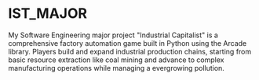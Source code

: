 # IST_MAJOR
My Software Engineering major project "Industrial Capitalist" is a comprehensive factory automation game built in Python using the Arcade library. Players build and expand industrial production chains, starting from basic resource extraction like coal mining and advance to complex manufacturing operations while managing a evergrowing pollution.
